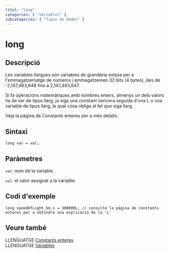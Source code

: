 ```yaml
---
títol: "long"
categories: [ "Variables" ]
subcategories: [ "Tipus de dades" ]
---
```


# long

## Descripció

Les variables llargues són variables de grandària estesa per a l'emmagatzematge de números i emmagatzemen 32 bits (4 bytes), des de -2,147,483,648 fins a 2,147,483,647.

Si fa operacions matemàtiques amb nombres enters, almenys un dels valors ha de ser de tipus llarg, ja siga una constant sencera seguida d'una L o una variable de tipus llarg, la qual cosa obliga al fet que siga llarg.

Veja la pàgina de Constants enteres per a més detalls.

## Sintaxi

`long var = val;`

## Paràmetres

`var`: nom de la variable.

`val`: el valor assignat a la variable.

## Codi d'exemple

`long speedOfLight_km_s = 300000L; // consulte la pàgina de constants enteres per a obtindre una explicació de la 'L'`

## Veure també

LLENGUATGE [Constants enteres](../Constants/constants-enteres.md)  
LLENGUATGE [Variables](../Variables.md)
